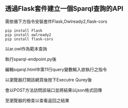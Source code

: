 ## 透過Flask套件建立一個Sparql查詢的API
需依循下方指令安裝套件Flask,Owlready2,flask-cors
```
pip install Flask
pip install owlready2
pip install flask-cors
``` 
以ar.owl作為範本查詢

執行sparql-endpoint.py後

編輯sqarql.html中第11行query變數輸入欲執行之指令

以瀏覽器打開該網頁後按下Executre Qurey後

會以POST方法訪問該端口並將結果以json格式回傳

至瀏覽器的檢查以查看返回之結果
